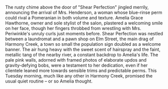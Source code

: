 The rusty chime above the door of "Shear Perfection" jingled merrily, announcing the arrival of Mrs. Henderson, a woman whose blue-rinse perm could rival a Pomeranian in both volume and texture. Amelia Grace Hawthorne, owner and sole stylist of the salon, plastered a welcoming smile on her face, though her fingers throbbed from wrestling with Mrs. Periwinkle's unruly curls just moments before. Shear Perfection was nestled between a laundromat and a pawn shop on Elm Street, the main drag of Harmony Creek, a town so small the population sign doubled as a welcome banner. The air hung heavy with the sweet scent of hairspray and the faint, metallic tang of the nearby river, a constant backdrop to Amelia's life.  The pale pink walls, adorned with framed photos of elaborate updos and gravity-defying bobs, were a testament to her dedication, even if her clientele leaned more towards sensible trims and predictable perms. This Tuesday morning, much like any other in Harmony Creek, promised the usual quiet routine – or so Amelia thought.
